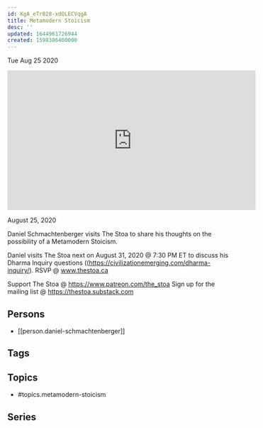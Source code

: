 ```yaml
---
id: KgA_eTrB28-xdQLECVqgA
title: Metamodern Stoicism
desc: ''
updated: 1644961726944
created: 1598306400000
---
```





Tue Aug 25 2020

<iframe width="560" height="315" src="https://www.youtube.com/embed/jUn7_85R0M4" title="Metamodern Stoicism w/ Daniel Schmachtenberger" frameborder="0" allow="accelerometer; autoplay; clipboard-write; encrypted-media; gyroscope; picture-in-picture" allowfullscreen ></iframe>

August 25, 2020

Daniel Schmachtenberger visits The Stoa to share his thoughts on the possibility of a Metamodern Stoicism.

Daniel visits The Stoa next on August 31, 2020 @ 7:30 PM ET to discuss his Dharma Inquiry questions ((https://civilizationemerging.com/dharma-inquiry/). RSVP @ www.thestoa.ca

Support The Stoa @ https://www.patreon.com/the_stoa
Sign up for the mailing list @ https://thestoa.substack.com

## Persons

- [[person.daniel-schmachtenberger]]

## Tags



## Topics

- #topics.metamodern-stoicism

## Series



